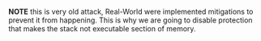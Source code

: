 **NOTE**
this is very old attack, Real-World were implemented mitigations to prevent it from happening. 
This is why we are going to disable protection that makes the stack not executable section of memory.

